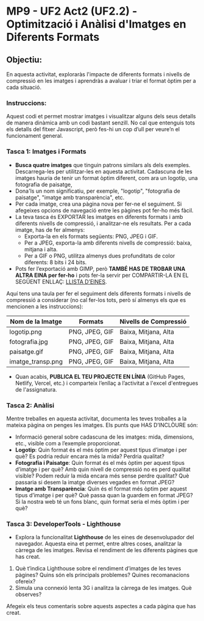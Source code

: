# MP9 - UF2 Act2 (UF2.2) - Optimització i Anàlisi d'Imatges en Diferents Formats

## Objectiu:
En aquesta activitat, exploraràs l'impacte de diferents formats i nivells de compressió en les imatges i aprendràs a avaluar i triar el format òptim per a cada situació.

### Instruccions:
Aquest codi et permet mostrar imatges i visualitzar alguns dels seus detalls de manera dinàmica amb un codi bastant senzill. No cal que entenguis tots els detalls del fitxer Javascript, però fes-hi un cop d’ull per veure’n el funcionament general.

### Tasca 1: Imatges i Formats

- **Busca quatre imatges** que tinguin patrons similars als dels exemples. Descarrega-les per utilitzar-les en aquesta activitat. Cadascuna de les imatges hauria de tenir un format òptim diferent, com ara un logotip, una fotografia de paisatge, 
- Dona'ls un nom significatiu, per exemple, "logotip", "fotografia de paisatge", "imatge amb transparència", etc.
- Per cada imatge, crea una pàgina nova per fer-ne el seguiment. Si afegeixes opcions de navegació entre les pàgines pot fer-ho més fàcil.
- La teva tasca és EXPORTAR les imatges en diferents formats i amb diferents nivells de compressió, i analitzar-ne els resultats. Per a cada imatge, has de fer almenys:
  - Exporta-la en els formats següents: PNG, JPEG i GIF.
  - Per a JPEG, exporta-la amb diferents nivells de compressió: baixa, mitjana i alta.
  - Per a GIF o PNG, utilitza almenys dues profunditats de color diferents: 8 bits i 24 bits.
- Pots fer l’exportació amb GIMP, però **TAMBÉ HAS DE TROBAR UNA ALTRA EINA per fer-ho** i pots fer-la servir per COMPARTIR-LA EN EL SEGÜENT ENLLAÇ: [LLISTA D’EINES](https://docs.google.com/spreadsheets/d/1VfaoH2ySmkSh8da_yhtaUaS7XPwk5Ark34vlQIb7Eww/edit?usp=sharing).

Aquí tens una taula per fer el seguiment dels diferents formats i nivells de compressió a considerar (no cal fer-los tots, però sí almenys els que es mencionen a les instruccions):

| Nom de la Imatge  | Formats        | Nivells de Compressió  |       
| ----------------- | -------------- | ---------------------- | 
| logotip.png       | PNG, JPEG, GIF | Baixa, Mitjana, Alta   | 
| fotografia.jpg    | PNG, JPEG, GIF | Baixa, Mitjana, Alta   | 
| paisatge.gif      | PNG, JPEG, GIF | Baixa, Mitjana, Alta   |
| imatge_transp.png | PNG, JPEG, GIF | Baixa, Mitjana, Alta   | 

- Quan acabis, **PUBLICA EL TEU PROJECTE EN LÍNIA** (GitHub Pages, Netlify, Vercel, etc.) i comparteix l’enllaç a l’activitat a l'excel d'entregues de l'assignatura.

### Tasca 2: Anàlisi

Mentre treballes en aquesta activitat, documenta les teves troballes a la mateixa pàgina on penges les imatges. Els punts que HAS D’INCLÒURE són:

- Informació general sobre cadascuna de les imatges: mida, dimensions, etc., visible com a l’exemple proporcionat.
- **Logotip**: Quin format és el més òptim per aquest tipus d’imatge i per què? Es podria reduir encara més la mida? Perdria qualitat?
- **Fotografia i Paisatge**: Quin format és el més òptim per aquest tipus d’imatge i per què? Amb quin nivell de compressió no es perd qualitat visible? Podem reduir la mida encara més sense perdre qualitat? Què passaria si desem la imatge diverses vegades en format JPEG?
- **Imatge amb Transparència**: Quin és el format més òptim per aquest tipus d’imatge i per què? Què passa quan la guardem en format JPEG? Si la nostra web té un fons blanc, quin format seria el més òptim i per què?

### Tasca 3: DeveloperTools - Lighthouse

- Explora la funcionalitat **Lighthouse** de les eines de desenvolupador del navegador. Aquesta eina et permet, entre altres coses, analitzar la càrrega de les imatges. Revisa el rendiment de les diferents pàgines que has creat.
1. Què t’indica Lighthouse sobre el rendiment d’imatges de les teves pàgines? Quins són els principals problemes? Quines recomanacions ofereix?
2. Simula una connexió lenta 3G i analitza la càrrega de les imatges. Què observes?

Afegeix els teus comentaris sobre aquests aspectes a cada pàgina que has creat.
